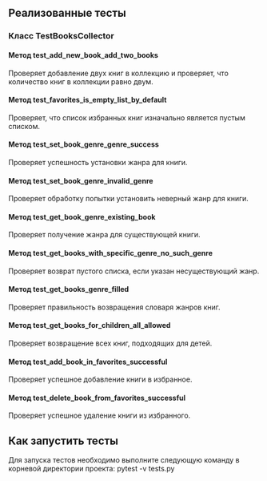 ## Реализованные тесты

### Класс TestBooksCollector

#### Метод test_add_new_book_add_two_books
Проверяет добавление двух книг в коллекцию и проверяет, что количество книг в коллекции равно двум.

#### Метод test_favorites_is_empty_list_by_default
Проверяет, что список избранных книг изначально является пустым списком.

#### Метод test_set_book_genre_genre_success
Проверяет успешность установки жанра для книги.

#### Метод test_set_book_genre_invalid_genre
Проверяет обработку попытки установить неверный жанр для книги.

#### Метод test_get_book_genre_existing_book
Проверяет получение жанра для существующей книги.

#### Метод test_get_books_with_specific_genre_no_such_genre
Проверяет возврат пустого списка, если указан несуществующий жанр.

#### Метод test_get_books_genre_filled
Проверяет правильность возвращения словаря жанров книг.

#### Метод test_get_books_for_children_all_allowed
Проверяет возвращение всех книг, подходящих для детей.

#### Метод test_add_book_in_favorites_successful
Проверяет успешное добавление книги в избранное.

#### Метод test_delete_book_from_favorites_successful
Проверяет успешное удаление книги из избранного.


## Как запустить тесты
Для запуска тестов необходимо выполните следующую команду в корневой директории проекта:
pytest -v tests.py
